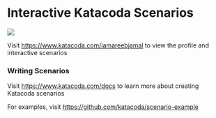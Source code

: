 # Interactive Katacoda Scenarios

[![](http://shields.katacoda.com/katacoda/iamareebjamal/count.svg)](https://www.katacoda.com/iamareebjamal "Get your profile on Katacoda.com")

Visit https://www.katacoda.com/iamareebjamal to view the profile and interactive scenarios

### Writing Scenarios
Visit https://www.katacoda.com/docs to learn more about creating Katacoda scenarios

For examples, visit https://github.com/katacoda/scenario-example
